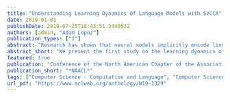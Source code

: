```yaml
---
title: "Understanding Learning Dynamics Of Language Models with SVCCA"
date: 2019-01-01
publishDate: 2019-07-25T18:43:51.344052Z
authors: [admin, "Adam Lopez"]
publication_types: ["1"]
abstract: "Research has shown that neural models implicitly encode linguistic features, but there has been no research showing *how* these encodings arise as the models are trained. We present the first study on the learning dynamics of neural language models, using a simple and flexible analysis method called Singular Vector Canonical Correlation Analysis (SVCCA), which enables us to compare learned representations across time and across models, without the need to evaluate directly on annotated data. We probe the evolution of syntactic, semantic, and topic representations and find that part-of-speech is learned earlier than topic; that recurrent layers become more similar to those of a tagger during training; and embedding layers less similar. Our results and methods could inform better learning algorithms for NLP models, possibly to incorporate linguistic information more effectively."
abstract_short: "We present the first study on the learning dynamics of neural language models, using a simple and flexible analysis method called Singular Vector Canonical Correlation Analysis (SVCCA), which enables us to compare learned representations across time and across models, without the need to evaluate directly on annotated data."
featured: true
publication: "Conference of the North American Chapter of the Association for Computational Linguistics"
publication_short: "*NAACL*"
tags: ["Computer Science - Computation and Language", "Computer Science - Neural and Evolutionary Computing"]
url_pdf: "https://www.aclweb.org/anthology/N19-1329"
---
```


